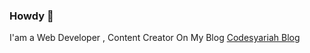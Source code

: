 ### Howdy 👋

<!--
**codesyariah122/codesyariah122** is a ✨ _special_ ✨ repository because its `README.md` (this file) appears on your GitHub profile.
-->
I'am a Web Developer , Content Creator On My Blog <a href="https://codesyariah122.github.io">Codesyariah Blog</a>
